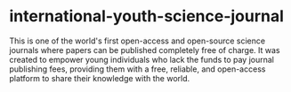 # international-youth-science-journal
This is one of the world's first open-access and open-source science journals where papers can be published completely free of charge. It was created to empower young individuals who lack the funds to pay journal publishing fees, providing them with a free, reliable, and open-access platform to share their knowledge with the world.
